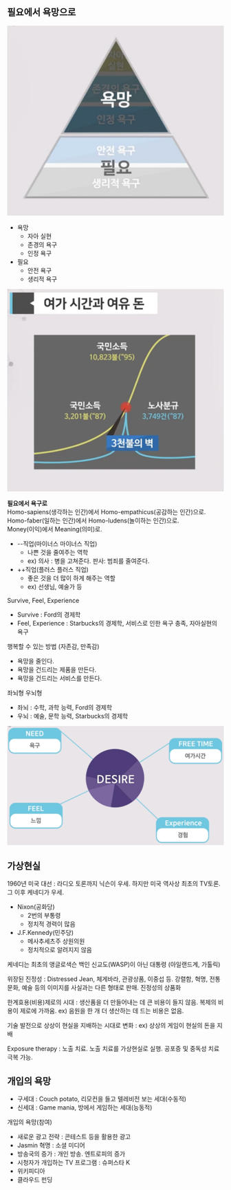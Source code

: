 ## 필요에서 욕망으로

![week2_1.png](images/week2_1.png)

- 욕망
  - 자아 실현
  - 존경의 욕구
  - 인정 욕구
- 필요
  - 안전 욕구
  - 생리적 욕구

![week2_2.png](images/week2_2.png)

**필요에서 욕구로**    
Homo-sapiens(생각하는 인간)에서 Homo-empathicus(공감하는 인간)으로.    
Homo-faber(일하는 인간)에서 Homo-ludens(놀이하는 인간)으로.    
Money(이익)에서 Meaning(의미)로.

- --직업(마이너스 마이너스 직업)
  - 나쁜 것을 줄여주는 역학
  - ex) 의사 : 병을 고쳐준다. 판사: 범죄를 줄여준다.
- ++직업(플러스 플러스 직업)
  - 좋은 것을 더 많이 하게 해주는 역할
  - ex) 선생님, 예술가 등

Survive, Feel, Experience
- Survive : Ford의 경제학
- Feel, Experience : Starbucks의 경제학, 서비스로 인한 욕구 충족, 자아실현의 욕구

행복할 수 있는 방법 (자존감, 만족감)
- 욕망을 줄인다.
- 욕망을 건드리는 제품을 만든다.
- 욕망을 건드리는 서비스를 만든다.

좌뇌형 우뇌형
- 좌뇌 : 수학, 과학 능력, Ford의 경제학
- 우뇌 : 예술, 문학 능력, Starbucks의 경제학

![week2_3.png](images/week2_3.png)

## 가상현실

1960년 미국 대선 : 라디오 토론까지 닉슨이 우세. 하지만 미국 역사상 최초의 TV토론. 그 이후 케네디가 우세.
- Nixon(공화당)
  - 2번의 부통령
  - 정치적 경력이 많음
- J.F.Kennedy(민주당)
  - 메사추세츠주 상원의원
  - 정치적으로 알려지지 않음

케네디는 최초의 앵글로색슨 백인 신교도(WASP)이 아닌 대통령 (아일랜드계, 가톨릭)

위장된 진정성 : Distressed Jean, 체게바라, 관광상품, 이중섭 등. 강렬함, 혁명, 전통문화, 예술 등의 이미지를 사실과는 다른 형태로 판매. 진정성의 상품화

한계효용(비용)제로의 시대 : 생산품을 더 만들어내는 데 큰 비용이 들지 않음. 복제의 비용이 제로에 가까움. ex) 음원을 한 개 더 생산하는 데 드는 비용은 없음.

기술 발전으로 상상이 현실을 지배하는 시대로 변화 : ex) 상상의 게임이 현실의 돈을 지배

Exposure therapy : 노출 치료. 노출 치료를 가상현실로 실행. 공포증 및 중독성 치료 극복 가능.

## 개입의 욕망

- 구세대 : Couch potato, 리모컨을 들고 텔레비전 보는 세대(수동적)
- 신세대 : Game mania, 방에서 게임하는 세대(능동적)

개입의 욕망(참여)
- 새로운 광고 전략 : 콘테스트 등을 활용한 광고
- Jasmin 혁명 : 소셜 미디어
- 방송국의 증가 : 개인 방송. 엔트로피의 증가
- 시청자가 개입하는 TV 프로그램 : 슈퍼스타 K
- 위키피디아
- 클라우드 펀딩
